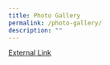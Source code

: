 ```yaml
---
title: Photo Gallery
permalink: /photo-gallery/
description: ""
---
```

<a href="https://www.flickr.com/photos/158328802@N05/albums">External Link</a>